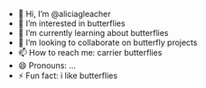 - 👋 Hi, I’m @aliciagleacher
- 👀 I’m interested in butterflies
- 🌱 I’m currently learning about butterflies
- 💞️ I’m looking to collaborate on butterfly projects
- 📫 How to reach me: carrier butterflies
- 😄 Pronouns: ...
- ⚡ Fun fact: i like butterflies

<!---
aliciagleacher/aliciagleacher is a ✨ special ✨ repository because its `README.md` (this file) appears on your GitHub profile.
You can click the Preview link to take a look at your changes.
--->

